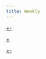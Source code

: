 ```yaml
---
title: Weekly
---
```


[+-](/weekly/weekly1.md#:embed)

[+](/weekly/weekly2.md#:embed)

[+-](/weekly/weekly3.md#:embed)

